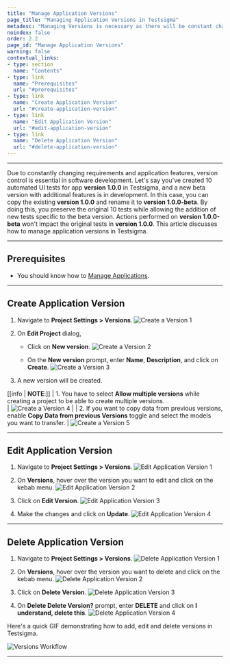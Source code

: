 ```yaml
---
title: "Manage Application Versions"
page_title: "Managing Application Versions in Testsigma"
metadesc: "Managing Versions is necessary as there will be constant change in application features. This article discusses managing application versions within Testsigma projects"
noindex: false
order: 2.2
page_id: "Manage Application Versions"
warning: false
contextual_links:
- type: section
  name: "Contents"
- type: link
  name: "Prerequisites"
  url: "#prerequisites"
- type: link
  name: "Create Application Version"
  url: "#create-application-version"
- type: link
  name: "Edit Application Version"
  url: "#edit-application-version"
- type: link
  name: "Delete Application Version"
  url: "#delete-application-version"
---
```


---


Due to constantly changing requirements and application features, version control is essential in software development. Let's say you've created 10 automated UI tests for app **version 1.0.0** in Testsigma, and a new beta version with additional features is in development. In this case, you can copy the existing **version 1.0.0** and rename it to **version 1.0.0-beta**. By doing this, you preserve the original 10 tests while allowing the addition of new tests specific to the beta version. Actions performed on **version 1.0.0-beta** won't impact the original tests in **version 1.0.0**. This article discusses how to manage application versions in Testsigma. 


---

## **Prerequisites**
- You should know how to [Manage Applications](https://testsigma.com/docs/projects/applications/).


---

## **Create Application Version**

1. Navigate to **Project Settings > Versions**.
![Create a Version 1](https://s3.amazonaws.com/static-docs.testsigma.com/new_images/projects/applications/Create_a_Version_step_1.png)

2. On **Edit Project** dialog, 
     - Click on **New version**.
     ![Create a Version 2](https://s3.amazonaws.com/static-docs.testsigma.com/new_images/projects/applications/Create_a_Version_step_2.png) 
     
     - On the **New version** prompt, enter **Name**, **Description**, and click on **Create**. 
     ![Create a Version 3](https://s3.amazonaws.com/static-docs.testsigma.com/new_images/projects/applications/Create_aaplication_version_3.png)


3. A new version will be created. 


[[info | **NOTE**:]]
| 1. You have to select **Allow multiple versions** while creating a project to be able to create multiple versions.  
| ![Create a Version 4](https://s3.amazonaws.com/static-docs.testsigma.com/new_images/projects/applications/Create_a_Version_step_4.png)
|
| 2. If you want to copy data from previous versions, enable **Copy Data from previous Versions** toggle and select the models you want to transfer. 
| ![Create a Version 5](https://s3.amazonaws.com/static-docs.testsigma.com/new_images/projects/applications/Create_application_version_step_5.png)

---

## **Edit Application Version**

1. Navigate to **Project Settings > Versions**.
![Edit Application Version 1](https://s3.amazonaws.com/static-docs.testsigma.com/new_images/projects/applications/Edit_a_Version_step_1.png)


2. On **Versions**, hover over the version you want to edit and click on the kebab menu. 
![Edit Application Version 2](https://s3.amazonaws.com/static-docs.testsigma.com/new_images/projects/applications/Edit_a_Version_step_2.png)


3. Click on **Edit Version**. 
![Edit Application Version 3](https://s3.amazonaws.com/static-docs.testsigma.com/new_images/projects/applications/Edit_a_Version_step_3.png)

4. Make the changes and click on **Update**.
![Edit Application Version 4](https://s3.amazonaws.com/static-docs.testsigma.com/new_images/projects/applications/Edit_application_version_step_4.png)


---


## **Delete Application Version**

1. Navigate to **Project Settings > Versions**.
![Delete Application Version 1](https://s3.amazonaws.com/static-docs.testsigma.com/new_images/projects/applications/Delete_a_Version_step_1.png)

2. On **Versions**, hover over the version you want to delete and click on the kebab menu.
![Delete Application Version 2](https://s3.amazonaws.com/static-docs.testsigma.com/new_images/projects/applications/Delete_a_Version_step_2.png)

3. Click on **Delete Version**. 
![Delete Application Version 3](https://s3.amazonaws.com/static-docs.testsigma.com/new_images/projects/applications/Delete_a_Version_step_3.png)

4. On **Delete Delete Version?** prompt, enter **DELETE** and click on **I understand, delete this**.
![Delete Application Version 4](https://s3.amazonaws.com/static-docs.testsigma.com/new_images/projects/applications/Delete_Application_Version_Step_4.png)



Here's a quick GIF demonstrating how to add, edit and delete versions in Testsigma. 

![Versions Workflow](https://s3.amazonaws.com/static-docs.testsigma.com/new_images/projects/applications/Create_a_Version.gif)


---